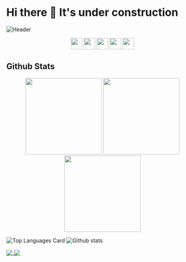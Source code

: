 # Hi there 👋 It's under construction

![Header](https://github.com/shuhanmirza/shuhanmirza/raw/master/assets/header.gif)

<p align='center'>
  <!--<a href="https://dev.to/shuhanmirza"><img height="30" src="https://github.com/shuhanmirza/shuhanmirza/raw/master/assets/dev.png"></a>-->
  <a href="https://www.fb.com/shuhan.mirza"><img height="30" src="https://github.com/shuhanmirza/shuhanmirza/raw/master/assets/facebook.png"></a>
  <a href="https://instagram.com/shuhan.mirza"><img height="30" src="https://github.com/shuhanmirza/shuhanmirza/raw/master/assets/ig.png"></a>
  <a href="https://www.buymeacoffee.com/shuhanmirza"><img height="30" src="https://github.com/shuhanmirza/shuhanmirza/raw/master/assets/coffee.png"></a>
  <a href="https://www.linkedin.com/in/shuhan-mirza"><img height="30" src="https://github.com/shuhanmirza/shuhanmirza/raw/master/assets/linkedin.png"></a>
  <a href="mailto:shuhan.mirza@gmail.com"><img height="30" src="https://github.com/shuhanmirza/shuhanmirza/raw/master/assets/gmail.png"></a>
</p>

## Github Stats

<p align="center">

  <img height="200" src="https://github-readme-stats.vercel.app/api/top-langs/?username=shuhanmirza&hide=html,makefile&bg_color=21223e&title_color=f6c819&text_color=fff&count_private=true&langs_count=5" />

  <img  height="200" src="https://github-profile-trophy.vercel.app/?username=shuhanmirza&theme=gruvbox&column=3&margin-w=5&margin-h=5&count_private=true"/>

  <img height="200" src="https://github-readme-stats.vercel.app/api?username=shuhanmirza&bg_color=21223e&title_color=f6c819&text_color=fff&show_icons=true&icon_color=fff&count_private=true" />


</p>



![Top Languages Card](https://github-readme-stats.vercel.app/api/top-langs/?username=shuhanmirza&hide=html,makefile&theme=dark&count_private=true&langs_count=5)
![Github stats](https://github-readme-stats.vercel.app/api?username=shuhanmirza&bg_color=30,e96443,904e95&title_color=fff&text_color=fff&show_icons=true&icon_color=fff&count_private=true)

<a href="https://github.com/shuhanmirza/shuhanmirza">
  <img align="center" src="https://github-readme-stats.vercel.app/api/pin/?username=shuhanmirza&repo=shuhanmirza" />
</a>
<a href="https://github.com/anuraghazra/convoychat">
  <img align="center" src="https://github-readme-stats.vercel.app/api/pin/?username=shuhanmirza&repo=shuhanmirza" />
</a>

<!--
**shuhanmirza/shuhanmirza** is a ✨ _special_ ✨ repository because its `README.md` (this file) appears on your GitHub profile.

Here are some ideas to get you started:

- 🔭 I’m currently working on ...
- 🌱 I’m currently learning ...
- 👯 I’m looking to collaborate on ...
- 🤔 I’m looking for help with ...
- 💬 Ask me about ...
- 📫 How to reach me: ...
- 😄 Pronouns: ...
- ⚡ Fun fact: ...
-->

